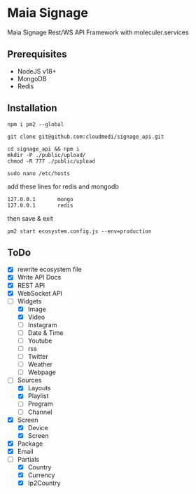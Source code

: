 # Maia Signage
Maia Signage Rest/WS API Framework with moleculer.services

## Prerequisites
- NodeJS v18+
- MongoDB
- Redis

## Installation

```shell 
npm i pm2 --global
```

```shell
git clone git@github.com:cloudmedi/signage_api.git
```
```shell
cd signage_api && npm i
mkdir -P ./public/upload/
chmod -R 777 ./public/upload
```

```shell
sudo nano /etc/hosts
```
add these lines for redis and mongodb

```
127.0.0.1       mongo
127.0.0.1       redis
```
then save & exit

```shell
pm2 start ecosystem.config.js --env=production
```

## ToDo

- [x] rewrite ecosystem file
- [x] Write API Docs
- [x] REST API
- [x] WebSocket API
- [ ] Widgets
  - [x] Image
  - [x] Video
  - [ ] Instagram
  - [ ] Date & Time
  - [ ] Youtube
  - [ ] rss
  - [ ] Twitter
  - [ ] Weather
  - [ ] Webpage
- [ ] Sources
    - [x] Layouts
    - [x] Playlist
    - [ ] Program
    - [ ] Channel
- [x] Screen
  - [x] Device
  - [x] Screen
- [x] Package
- [x] Email
- [ ] Partials
  - [x] Country
  - [x] Currency
  - [x] Ip2Country
